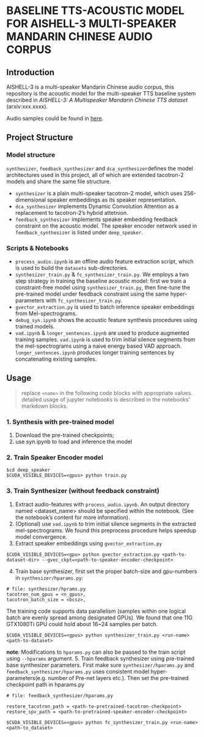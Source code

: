 # BASELINE TTS-ACOUSTIC MODEL FOR AISHELL-3 MULTI-SPEAKER MANDARIN CHINESE AUDIO CORPUS 
## Introduction
AISHELL-3 is a multi-speaker Mandarin Chinese audio corpus, this repository is the acoustic model for the multi-speaker TTS baseline system described in *AISHELL-3: A Multispeaker Mandarin Chinese TTS dataset* (arxiv:xxx.xxxx). 

Audio samples could be found in [here](https://sos1sos2Sixteen.github.io/aishell3/index.html).

## Project Structure
### Model structure
`synthesizer`, `feedback_synthesizer` and `dca_synthesizer`defines the model architectures used in this project, all of which are extended tacotron-2 models and share the same file structure. 
* `synthesizer` is a plain multi-speaker tacotron-2 model, which uses 256-dimensional speaker embeddings as its speaker representation. 
* `dca_synthesizer` implements Dynamic Convolution Attention as a replacement to tacotron-2’s hybrid attetnion. 
* `feedback_synthesizer` implements speaker embedding feedback constraint on the acoustic model.
The speaker encoder network used in `feedback_synthesizer` is listed under `deep_speaker`.

### Scripts & Notebooks
* `process_audio.ipynb` is an offline audio feature extraction script, which is used to build the `datasets` sub-directories.
* `synthesizer_train.py` & `fc_synthesizer_train.py`. We employs a two step strategy in training the baseline acoustic model: first we train a constraint-free model using `synthesizer_train.py`, then fine-tune the pre-trained model under feedback constraint using the same hyper-parameters with `fc_synthesizer_train.py`.
* `gvector_extraction.py` is used to batch inference speaker embeddings from Mel-spectrograms.
* `debug_syn.ipynb` shows the acoustic feature synthesis procedures using trained models.
* `vad.ipynb` & `longer_sentences.ipynb` are used to produce augmented training samples. `vad.ipynb` is used to trim initial silence segments from the mel-spectrograms using a naive energy based VAD approach. `longer_sentences.ipynb` produces longer training sentences by concatenating existing samples.

## Usage
> replace `<name>` in the following code blocks with appropriate values.
> detailed usage of jupyter notebooks is described in the notebooks’ markdown blocks.

### 1. Synthesis with pre-trained model
1. Download the pre-trained checkpoints;
2. use syn.ipynb to load and inference the model

### 2. Train Speaker Encoder model
```
$cd deep_speaker
$CUDA_VISIBLE_DEVICES=<gpus> python train.py
```

### 3. Train Synthesizer (without feedback constraint)
1. Extract audio-features with `process_audio.ipynb`. An output directory named <dataset_name> should be specified within the notebook. (See the notebook’s content for more information).
2. (Optional) use `vad.ipynb` to trim initial silence segments in the extracted mel-spectrograms. We found this preprocess procedure helps speedup model convergence.
3. Extract speaker embeddings using `gvector_extraction.py`
```
$CUDA_VISIBLE_DEVICES=<gpu> python gvector_extraction.py <path-to-dataset-dir> --gvec_ckpt=<path-to-speaker-encoder-checkpoint>
```
4. Train base synthesizer, first set the proper batch-size and gpu-numbers in `synthesizer/hparams.py`:
```
# file: synthesizer/hprams.py
tacotron_num_gpus = <n_gpus>,
tacotron_batch_size = <bcsz>,
```

The training code supports data parallelism (samples within one logical batch are evenly spread among designated GPUs). We found that one 11G GTX1080Ti GPU could hold about 16\~24 samples per batch.

```
$CUDA_VISIBLE_DEVICES=<gpus> python synthesizer_train.py <run-name> <path-to-dataset>
```

**note**: Modifications to `hparams.py` can also be passed to the train script using `--hparams` argument.
5. Train feedback synthesizer using pre-trained base synthesizer parameters. First make sure `synthesizer/hparams.py` and `feedback_synthesizer/hparams.py` uses consistent model hyper-parameters(e.g. number of Pre-net layers etc.). Then set the pre-trained checkpoint path in hparams.py
```
# file: feedback_synthesizer/hparams.py
    
restore_tacotron_path = <path-to-pretrained-tacotron-checkpoint>
restore_spv_path = <path-to-pretrained-speaker-encoder-checkpoint>

```

```
$CUDA_VISIBLE_DEVICES=<gpus> python fc_synthesizer_train.py <run-name> <path-to_dataset>
```


